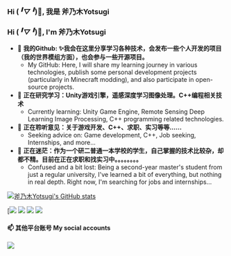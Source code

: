 ### Hi (*╹▽╹*)👋, 我是 斧乃木Yotsugi
### Hi (*╹▽╹*)👋, I'm 斧乃木Yotsugi

- 🔭 **我的Github: ✨我会在这里分享学习各种技术，会发布一些个人开发的项目（我的世界模组方面），也会参与一些开源项目。**
  - My GitHub: Here, I will share my learning journey in various technologies, publish some personal development projects (particularly in Minecraft modding), and also participate in open-source projects.
- 🌱 **正在研究学习：Unity游戏引擎，遥感深度学习图像处理。C++编程相关技术**
  - Currently learning: Unity Game Engine, Remote Sensing Deep Learning Image Processing, C++ programming related technologies.
- 👯 **正在聆听意见：关于游戏开发、C++、求职、实习等等……**
  - Seeking advice on: Game development, C++, Job seeking, Internships, and more...
- 🤔 **正在迷茫：作为一个研二普通一本学校的学生，自己掌握的技术比较杂，却都不精。目前在正在求职和找实习中。。。。。。。。**
  - Confused and a bit lost: Being a second-year master's student from just a regular university, I've learned a bit of everything, but nothing in real depth. Right now, I'm searching for jobs and internships...

[![斧乃木Yotsugi's GitHub stats](https://github-readme-stats.vercel.app/api?username=AraragiYotsugi&show_icons=true&theme=merko)](https://b23.tv/iEJTnPp)


[![](https://img.shields.io/badge/讨厌-学习-yellow)
![](https://img.shields.io/badge/MBTI-INFJ-red)
![](https://img.shields.io/badge/兴趣-二次元-red)
![](https://img.shields.io/badge/兴趣-游戏-red)

#### 📫 其他平台账号 My social accounts
<a href="https://space.bilibili.com/44212867">
  <img src="https://img.shields.io/badge/Bilibili-斧乃木Yotsupi-lightblue?style=flat-square&logo=Bilibili"/>
</a>

<!--
**AraragiYotsugi/AraragiYotsugi** is a ✨ _special_ ✨ repository because its `README.md` (this file) appears on your GitHub profile.

Here are some ideas to get you started:

- 🔭 I’m currently working on ...
- 🌱 I’m currently learning ...
- 👯 I’m looking to collaborate on ...
- 🤔 I’m looking for help with ...
- 💬 Ask me about ...
- 📫 How to reach me: ...
- 😄 Pronouns: ...
- ⚡ Fun fact: ...
-->
